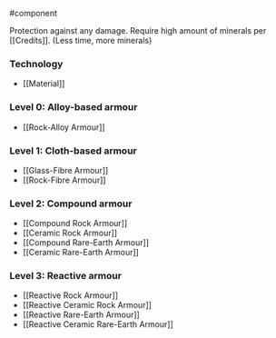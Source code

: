 #component

Protection against any damage.
Require high amount of minerals per [[Credits]]. (Less time, more minerals)
### Technology
- [[Material]]
### Level 0: Alloy-based armour
- [[Rock-Alloy Armour]]
### Level 1: Cloth-based armour
- [[Glass-Fibre Armour]]
- [[Rock-Fibre Armour]]
### Level 2: Compound armour
- [[Compound Rock Armour]]
- [[Ceramic Rock Armour]]
- [[Compound Rare-Earth Armour]]
- [[Ceramic Rare-Earth Armour]]
### Level 3: Reactive armour
- [[Reactive Rock Armour]]
- [[Reactive Ceramic Rock Armour]]
- [[Reactive Rare-Earth Armour]]
- [[Reactive Ceramic Rare-Earth Armour]]